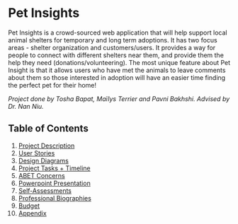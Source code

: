 # Pet Insights

Pet Insights is a crowd-sourced web application that will help support local animal shelters for temporary and long term adoptions. It has two focus areas - shelter organization and customers/users. It provides a way for people to connect with different shelters near them, and provide them the help they need (donations/volunteering). The most unique feature about Pet Insight is that it allows users who have met the animals to leave comments about them so those interested in adoption will have an easier time finding the perfect pet for their home!

<em>Project done by Tosha Bapat, Maïlys Terrier and Pavni Bakhshi.
Advised by Dr. Nan Niu.</em>

## Table of Contents
1. [Project Description][2]
2. [User Stories][3]
3. [Design Diagrams][11]
4. [Project Tasks + Timeline][4]
5. [ABET Concerns][5]
6. [Powerpoint Presentation][6]
7. [Self-Assessments][7]
8. [Professional Biographies][8]
9. [Budget][9]
10. [Appendix][10]

[2]: https://github.com/mterrier23/PetInsights/blob/master/Project%20Report/2_ProjectDescription_grp/PetInsight%20Project%20Proposal.docx
[3]: https://github.com/mterrier23/PetInsights/blob/master/Project%20Report/4_UserStories_grp/UserStories.md
[11]: https://github.com/mterrier23/PetInsights/tree/master/Project%20Report/DesignDiagrams
[4]: https://github.com/mterrier23/PetInsights/tree/master/Project%20Report/6_Milestones_Timeline_EffortMatrix
[5]: https://github.com/mterrier23/PetInsights/blob/master/Project%20Report/7_MajorConstraints/constraints.md
[6]: https://docs.google.com/presentation/d/1Gy6DCWhOjE2iJGElW2_49zUsKKXQ_7DmXo7aEqvGyrA/edit?usp=sharing
[7]: https://github.com/mterrier23/PetInsights/tree/master/Project%20Report/3_CapstoneEssay_ind
[8]: https://github.com/mterrier23/PetInsights/tree/master/Project%20Report/1_Biography_ind
[9]: https://github.com/mterrier23/PetInsights/blob/master/Project%20Report/Expense_Report.md
[10]: https://github.com/mterrier23/PetInsights/tree/master/Project%20Report/Appendix
